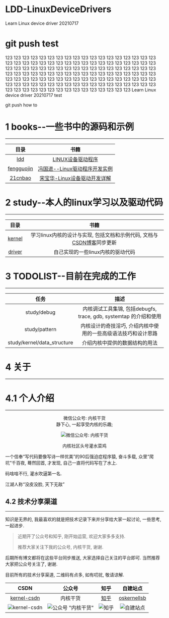 LDD-LinuxDeviceDrivers
=======
Learn Linux device driver 20210717

git push test
=======
123 123 123 123 123 123 123 123 123 123 123 123 123 123 123 123 123 123 123 123 123 123 123 123 123 123 123 123 123 123 123 123 123 123 123 123 123 123 123 123 123 123 123 123 123 123 123 123 123 123 123 123 123 123 123 123 123 123 123 123 123 123 123 123 123 123 123 123 123 123 123 123 123 123 123 123 123 123 123 123 123 123 123 123 123 123 123 123 123 123 123 123 123 123 123 123 123 123 123 123 123 123 123 123 123 123 123 123 123 123 123 123 123 123 123 123 123 123 123 123 123 123 123 Learn Linux device driver 20210717
test

git push how to

# 1  books--一些书中的源码和示例
-------

| 目录 | 书籍 |
|:------:|:------:|
|  [ldd](https://github.com/gatieme/LDD-LinuxDeviceDrivers/tree/master/books/ldd)           | [LINUX设备驱动程序]()                  |
| [fengguojin](https://github.com/gatieme/LDD-LinuxDeviceDrivers/tree/master/books/fengguojin) | [冯国进--Linux驱动程序开发实例](http://book.51cto.com/art/201205/337656.htm)   |
| [21cnbao](https://github.com/gatieme/LDD-LinuxDeviceDrivers/tree/master/books/21cnbao)    | [宋宝华-Linux设备驱动开发详解](http://21cnbao.blog.51cto.com)                            |



# 2  study--本人的linux学习以及驱动代码
-------

| 目录 | 书籍 |
|:------:|:------:|
| [kernel](https://github.com/gatieme/LDD-LinuxDeviceDrivers/tree/master/study/kernel)    | 学习linux内核的设计与实现, 包括文档和示例代码, 文档与[CSDN博客](http://blog.csdn.net/gatieme/article/details/51456569)同步更新 |
| [driver](https://github.com/gatieme/LDD-LinuxDeviceDrivers/tree/master/study/driver)     | 自己实现的一些linux内核的驱动代码 |



# 3  TODOLIST--目前在完成的工作
-------

| 任务 | 描述 |
|:----:|:----:|
| study/debug                   | 内核调试工具集锦, 包括debugfs, trace, gdb, systemtap 的介绍和使用     |
| study/pattern                 | 内核设计的奇技淫巧, 介绍内核中使用的一些高级语法技巧和设计思路        |
| study/kernel/data_structure   | 介绍内核中提供的数据结构的用法                                        |


# 4 关于
-------

# 4.1 个人介绍
-------

<div align="center">
微信公众号: 内核干货
<br>
静下心, 一起享受内核的乐趣;

![微信公众号: 内核干货](./wechat_mp_qrcode.jpg)

内核社区头号灌水菜鸡
</div>

一个信奉“写代码要像写诗一样优美”的90后强迫症程序猿, 奋斗多载, 众里“爬坑”千百夜, 蓦然回首, 才发现, 自己一直将代码写在了水上. 

码啥啥不行, 灌水吹逼第一名. 

江湖人称“没皮没脸, 天下无敌”


## 4.2 技术分享渠道
-------


知识是无界的, 我最喜欢的就是把技术记录下来并分享给大家一起讨论, 一些思考, 一起进步. 


> 近期开了公众号和知乎, 刚开始运营, 欢迎大家多多支持. 
>
> 推荐大家关注下我的公众号, 内核干货, 谢谢. 

后期所有博文都将在这些平台同步推送, 大家选择自己关注的平台即可. 当然推荐大家把公众号关注了, 谢谢. 

目前所有的技术分享渠道, 二维码有点多, 如有叨扰, 敬请谅解.

| CSDN | 公众号 | 知乎 | 自建站点 |
|:--------:|:---------:|:------:|:------------:|
| [kernel-csdn](https://kernel.blog.csdn.net) | 内核干货 | [知乎](https://www.zhihu.com/people/gatieme/posts) | [oskernellsb](https://oskernellab.com) | 
| ![kernel-csdn](./csdn_qrcode.png) | ![公众号 "内核干货"](./wechat_mp_qrcode.jpg) | ![知乎](./zhihu_qrcode.png) | ![自建站点](./oskernellab_qrcode.png) 
